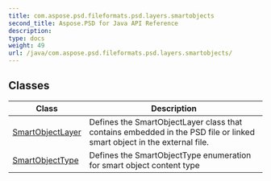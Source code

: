 ```yaml
---
title: com.aspose.psd.fileformats.psd.layers.smartobjects
second_title: Aspose.PSD for Java API Reference
description: 
type: docs
weight: 49
url: /java/com.aspose.psd.fileformats.psd.layers.smartobjects/
---
```



## Classes

| Class | Description |
| --- | --- |
| [SmartObjectLayer](../com.aspose.psd.fileformats.psd.layers.smartobjects/smartobjectlayer) | Defines the SmartObjectLayer class that contains embedded in the PSD file or linked smart object in the external file. |
| [SmartObjectType](../com.aspose.psd.fileformats.psd.layers.smartobjects/smartobjecttype) | Defines the SmartObjectType enumeration for smart object content type |
